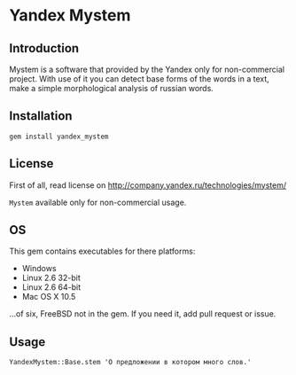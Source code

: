 # Yandex Mystem

## Introduction

Mystem is a software that provided by the Yandex only for non-commercial project. With use of it you can detect base forms of the words in a text, make a simple morphological analysis of russian words.

## Installation

    gem install yandex_mystem

## License

First of all, read license on http://company.yandex.ru/technologies/mystem/

`Mystem` available only for non-commercial usage.

## OS

This gem contains executables for there platforms:

* Windows
* Linux 2.6 32-bit
* Linux 2.6 64-bit
* Mac OS X 10.5

...of six, FreeBSD not in the gem. If you need it, add pull request or issue.

## Usage

    YandexMystem::Base.stem 'О предложении в котором много слов.'